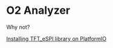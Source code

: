 # O2 Analyzer

Why not? 




[Installing TFT_eSPI library on PlatformIO](https://github.com/Bodmer/TFT_eSPI/wiki/Installing-on-PlatformIO)